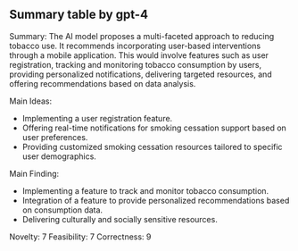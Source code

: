 ## Summary table by gpt-4
Summary: 
The AI model proposes a multi-faceted approach to reducing tobacco use. It recommends incorporating user-based interventions through a mobile application. This would involve features such as user registration, tracking and monitoring tobacco consumption by users, providing personalized notifications, delivering targeted resources, and offering recommendations based on data analysis.

Main Ideas: 
- Implementing a user registration feature.
- Offering real-time notifications for smoking cessation support based on user preferences.
- Providing customized smoking cessation resources tailored to specific user demographics.

Main Finding: 
- Implementing a feature to track and monitor tobacco consumption.
- Integration of a feature to provide personalized recommendations based on consumption data.
- Delivering culturally and socially sensitive resources.

Novelty: 7
Feasibility: 7
Correctness: 9